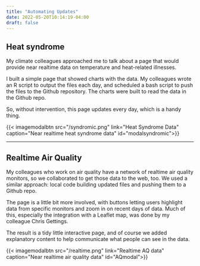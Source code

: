 ```yaml
---
title: "Automating Updates"
date: 2022-05-20T10:14:19-04:00
draft: false
---
```


## Heat syndrome
My climate colleagues approached me to talk about a page that would provide near realtime data on temperature and heat-related illnesses. 

I built a simple page that showed charts with the data. My colleagues wrote an R script to output the files each day, and scheduled a bash script to push the files to the Github repository. The charts were built to read the data in the Github repo. 

So, without intervention, this page updates every day, which is a handy thing.

{{< imagemodalbtn src="/syndromic.png" link="Heat Syndrome Data" caption="Near realtime heat syndrome data" id="modalsyndromic">}}

---

## Realtime Air Quality
My colleagues who work on air quality have a network of realtime air quality monitors, so we collaborated to get those data to the web, too. We used a similar approach: local code building updated files and pushing them to a Github repo.

The page is a little bit more involved, with buttons letting users highlight data from specific monitors and zoom in on recent days of data. Much of this, especially the integration with a Leaflet map, was done by my colleague Chris Gettings. 

The result is a tidy little interactive page, and of course we added explanatory content to help communicate what people can see in the data.

{{< imagemodalbtn src="/realtime.png" link="Realtime AQ data" caption="Near realtime air quality data" id="AQmodal">}}